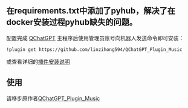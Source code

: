 ## 在requirements.txt中添加了pyhub，解决了在docker安装过程pyhub缺失的问题。

配置完成 [QChatGPT](https://github.com/RockChinQ/QChatGPT) 主程序后使用管理员账号向机器人发送命令即可安装：

```
!plugin get https://github.com/linzihong594/QChatGPT_Plugin_Music
```
或查看详细的[插件安装说明](https://github.com/RockChinQ/QChatGPT/wiki/5-%E6%8F%92%E4%BB%B6%E4%BD%BF%E7%94%A8)

##

## 使用

请移步原作者[QChatGPT_Plugin_Music](https://github.com/zzseki/QChatGPT_Plugin_Music)



